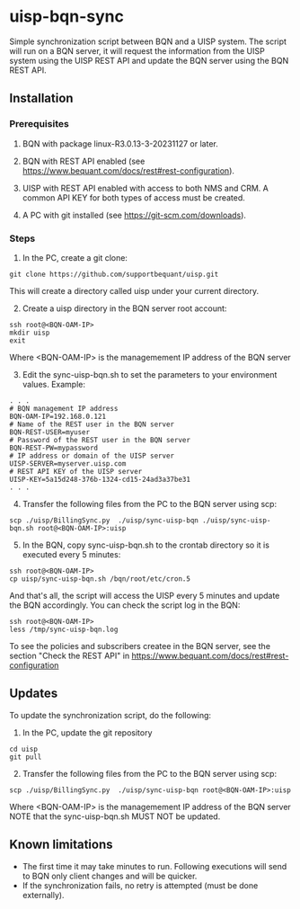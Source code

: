 
# uisp-bqn-sync

Simple synchronization script between BQN and a UISP system. The script
will run on a BQN server, it will request the information from the UISP system
using the UISP REST API and update the BQN server using the BQN REST API.

## Installation

### Prerequisites

1. BQN with package linux-R3.0.13-3-20231127 or later.

2. BQN with REST API enabled (see https://www.bequant.com/docs/rest#rest-configuration).

3. UISP with REST API enabled with access to both NMS and CRM. A common API KEY 
for both types of access must be created.

4. A PC with git installed (see https://git-scm.com/downloads).

### Steps

1. In the PC, create a git clone:
```
git clone https://github.com/supportbequant/uisp.git
```
This will create a directory called uisp under your current directory.

2. Create a uisp directory in the BQN server root account:
```
ssh root@<BQN-OAM-IP>
mkdir uisp
exit
```
Where \<BQN-OAM-IP\> is the managemement IP address of the BQN server

3. Edit the sync-uisp-bqn.sh to set the parameters to your environment values.
Example:
```
. . .
# BQN management IP address
BQN-OAM-IP=192.168.0.121
# Name of the REST user in the BQN server
BQN-REST-USER=myuser 
# Password of the REST user in the BQN server
BQN-REST-PW=mypassword
# IP address or domain of the UISP server
UISP-SERVER=myserver.uisp.com
# REST API KEY of the UISP server
UISP-KEY=5a15d248-376b-1324-cd15-24ad3a37be31
. . .
```

4. Transfer the following files from the PC to the BQN server using scp:
```
scp ./uisp/BillingSync.py  ./uisp/sync-uisp-bqn ./uisp/sync-uisp-bqn.sh root@<BQN-OAM-IP>:uisp
```

5. In the BQN, copy sync-uisp-bqn.sh to the crontab directory so it is executed every 5 minutes:
```
ssh root@<BQN-OAM-IP>
cp uisp/sync-uisp-bqn.sh /bqn/root/etc/cron.5
``` 

And that's all, the script will access the UISP every 5 minutes and update the BQN accordingly.
You can check the script log in the BQN:

```
ssh root@<BQN-OAM-IP>
less /tmp/sync-uisp-bqn.log
```

To see the policies and subscribers createe in the BQN server, see the section
"Check the REST API" in https://www.bequant.com/docs/rest#rest-configuration


## Updates

To update the synchronization script, do the following:

1. In the PC, update the git repository
```
cd uisp
git pull
```

2. Transfer the following files from the PC to the BQN server using scp:
```
scp ./uisp/BillingSync.py  ./uisp/sync-uisp-bqn root@<BQN-OAM-IP>:uisp
```
Where \<BQN-OAM-IP\> is the managemement IP address of the BQN server
NOTE that the sync-uisp-bqn.sh MUST NOT be updated.
 
## Known limitations

- The first time it may take minutes to run. Following executions will send to BQN only client changes and will be quicker.
- If the synchronization fails, no retry is attempted (must be done externally).

